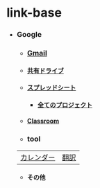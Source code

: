 # link-base

- ### Google
  - ### [Gmail](https://mail.google.com/)
  - #### [共有ドライブ](https://drive.google.com/drive/shared-drives)
  - #### [スプレッドシート](https://docs.google.com/spreadsheets)
    - #### [全てのプロジェクト](https://script.google.com/home/all)
  - #### [Classroom](https://classroom.google.com/)
  - ### tool

  |   |  |
  | ------------- | ------------- | 
  | [カレンダー](https://calendar.google.com/calendar) | [翻訳](https://translate.google.co.jp/)  |

  - #### その他
